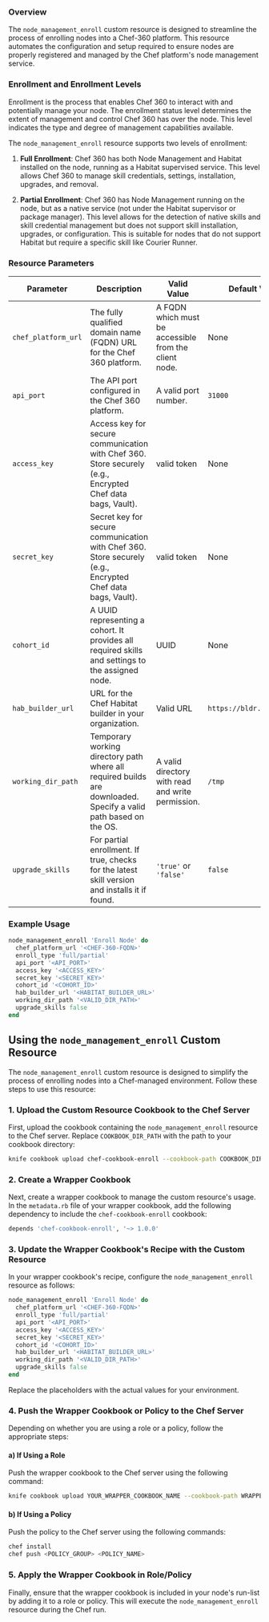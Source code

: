 ### Overview

The `node_management_enroll` custom resource is designed to streamline the process of enrolling nodes into a Chef-360 platform. This resource automates the configuration and setup required to ensure nodes are properly registered and managed by the Chef platform's node management service.

### Enrollment and Enrollment Levels
Enrollment is the process that enables Chef 360 to interact with and potentially manage your node. The enrollment status level determines the extent of management and control Chef 360 has over the node. This level indicates the type and degree of management capabilities available.

The `node_management_enroll` resource supports two levels of enrollment:

1. **Full Enrollment**: Chef 360 has both Node Management and Habitat installed on the node, running as a Habitat supervised service. This level allows Chef 360 to manage skill credentials, settings, installation, upgrades, and removal.

2. **Partial Enrollment**: Chef 360 has Node Management running on the node, but as a native service (not under the Habitat supervisor or package manager). This level allows for the detection of native skills and skill credential management but does not support skill installation, upgrades, or configuration. This is suitable for nodes that do not support Habitat but require a specific skill like Courier Runner.

### Resource Parameters

| Parameter          | Description                                                                                                      | Valid Value                                           | Default Value                  |
|--------------------|------------------------------------------------------------------------------------------------------------------|-------------------------------------------------------|--------------------------------|
| `chef_platform_url`| The fully qualified domain name (FQDN) URL for the Chef 360 platform.                                             | A FQDN which must be accessible from the client node. | None                           |
| `api_port`         | The API port configured in the Chef 360 platform.                                                                 | A valid port number.                                  | `31000`                        |
| `access_key`       | Access key for secure communication with Chef 360. Store securely (e.g., Encrypted Chef data bags, Vault).       | valid token                                                  | None                           |
| `secret_key`       | Secret key for secure communication with Chef 360. Store securely (e.g., Encrypted Chef data bags, Vault).       | valid token                                                  | None                           |
| `cohort_id`        | A UUID representing a cohort. It provides all required skills and settings to the assigned node.                | UUID                                                  | None                           |
| `hab_builder_url`  | URL for the Chef Habitat builder in your organization.                                                           | Valid URL                                             | `https://bldr.habitat.sh`      |
| `working_dir_path` | Temporary working directory path where all required builds are downloaded. Specify a valid path based on the OS. | A valid directory with read and write permission.     | `/tmp`                         |
| `upgrade_skills`   | For partial enrollment. If true, checks for the latest skill version and installs it if found.                  | `'true'` or `'false'`                                 | `false`                        |


### Example Usage

```ruby
node_management_enroll 'Enroll Node' do
  chef_platform_url '<CHEF-360-FQDN>'
  enroll_type 'full/partial'
  api_port '<API_PORT>'
  access_key '<ACCESS_KEY>'
  secret_key '<SECRET_KEY>'
  cohort_id '<COHORT_ID>'
  hab_builder_url '<HABITAT_BUILDER_URL>'
  working_dir_path '<VALID_DIR_PATH>'
  upgrade_skills false
end
```
## Using the `node_management_enroll` Custom Resource

The `node_management_enroll` custom resource is designed to simplify the process of enrolling nodes into a Chef-managed environment. Follow these steps to use this resource:

### 1. Upload the Custom Resource Cookbook to the Chef Server

First, upload the cookbook containing the `node_management_enroll` resource to the Chef server. Replace `COOKBOOK_DIR_PATH` with the path to your cookbook directory:

```bash
knife cookbook upload chef-cookbook-enroll --cookbook-path COOKBOOK_DIR_PATH
```

### 2. Create a Wrapper Cookbook

Next, create a wrapper cookbook to manage the custom resource's usage. In the `metadata.rb` file of your wrapper cookbook, add the following dependency to include the `chef-cookbook-enroll` cookbook:

```ruby
depends 'chef-cookbook-enroll', '~> 1.0.0'
```

### 3. Update the Wrapper Cookbook's Recipe with the Custom Resource

In your wrapper cookbook's recipe, configure the `node_management_enroll` resource as follows:

```ruby
node_management_enroll 'Enroll Node' do
  chef_platform_url '<CHEF-360-FQDN>'
  enroll_type 'full/partial'
  api_port '<API_PORT>'
  access_key '<ACCESS_KEY>'
  secret_key '<SECRET_KEY>'
  cohort_id '<COHORT_ID>'
  hab_builder_url '<HABITAT_BUILDER_URL>'
  working_dir_path '<VALID_DIR_PATH>'
  upgrade_skills false
end
```

Replace the placeholders with the actual values for your environment.

### 4. Push the Wrapper Cookbook or Policy to the Chef Server

Depending on whether you are using a role or a policy, follow the appropriate steps:

#### a) If Using a Role

Push the wrapper cookbook to the Chef server using the following command:

```bash
knife cookbook upload YOUR_WRAPPER_COOKBOOK_NAME --cookbook-path WRAPPER_COOKBOOK_DIR_PATH
```

#### b) If Using a Policy

Push the policy to the Chef server using the following commands:

```bash
chef install
chef push <POLICY_GROUP> <POLICY_NAME>
```

### 5. Apply the Wrapper Cookbook in Role/Policy

Finally, ensure that the wrapper cookbook is included in your node's run-list by adding it to a role or policy. This will execute the `node_management_enroll` resource during the Chef run.

